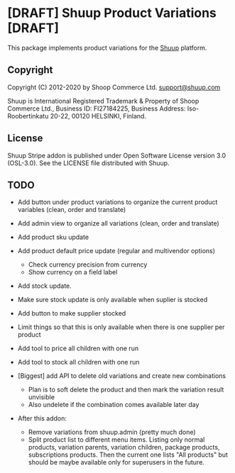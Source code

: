 # [DRAFT] Shuup Product Variations [DRAFT]

This package implements product variations for the [Shuup](https://shuup.com/) platform.

## Copyright

Copyright (C) 2012-2020 by Shoop Commerce Ltd. <support@shuup.com>

Shuup is International Registered Trademark & Property of Shoop Commerce Ltd.,
Business ID: FI27184225,
Business Address: Iso-Roobertinkatu 20-22, 00120 HELSINKI, Finland.

## License

Shuup Stripe addon is published under Open Software License version 3.0 (OSL-3.0).
See the LICENSE file distributed with Shuup.

## TODO

- Add button under product variations to organize the current product variables (clean, order and translate)
- Add admin view to organize all variations (clean, order and translate)

- Add product sku update
- Add product default price update (regular and multivendor options)
  - Check currency precision from currency
  - Show currency on a field label
- Add stock update.
- Make sure stock update is only available when suplier is stocked
- Add button to make supplier stocked
- Limit things so that this is only available when there is one supplier per product

- Add tool to price all children with one run
- Add tool to stock all children with one run

- [Biggest] add API to delete old variations and create new combinations
    - Plan is to soft delete the product and then mark the variation result unvisible
    - Also undelete if the combination comes available later day

- After this addon:
    - Remove variations from shuup.admin (pretty much done)
    - Split product list to different menu items. Listing only normal products, variation parents, variation children, package products, subscriptions products. Then the current one lists "All products" but should be maybe available only for superusers in the future.
